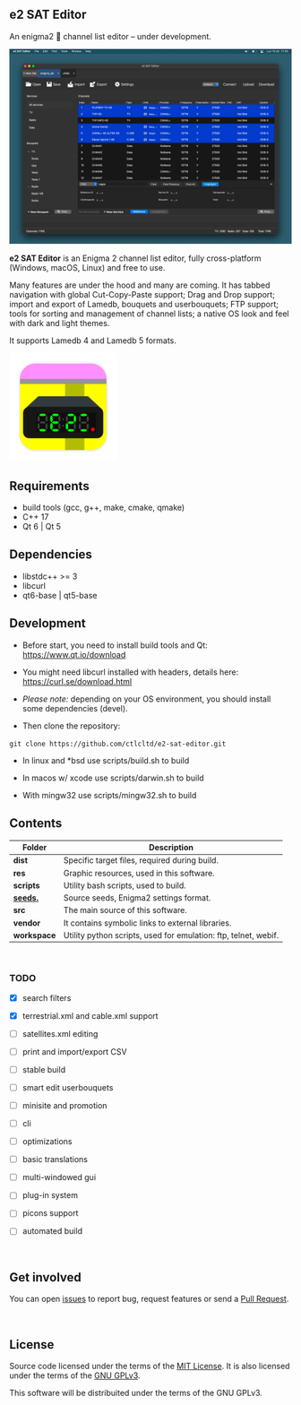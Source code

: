 ## e2 SAT Editor

An enigma2 📡 channel list editor – under development.

[![A screenshot of e2 SAT Editor](res/screenshot.png "e2 SAT Editor (screenshot)")](res/screenshot.png?raw=true)

**e2 SAT Editor** is an Enigma 2 channel list editor, fully cross-platform (Windows, macOS, Linux) and free to use.

Many features are under the hood and many are coming. It has tabbed navigation with global Cut-Copy-Paste support; Drag and Drop support; import and export of Lamedb, bouquets and userbouquets; FTP support; tools for sorting and management of channel lists; a native OS look and feel with dark and light themes.

It supports Lamedb 4 and Lamedb 5 formats.

<img src="res/e2-sat-editor.svg" width="192" height="192" alt="e2 SAT Editor (icon)" title="Icon">


## Requirements

* build tools (gcc, g++, make, cmake, qmake)
* C++ 17
* Qt 6 \| Qt 5


## Dependencies

* libstdc++ >= 3
* libcurl
* qt6-base \| qt5-base


## Development

- Before start, you need to install build tools and Qt: https://www.qt.io/download

- You might need libcurl installed with headers, details here: https://curl.se/download.html

- *Please note:* depending on your OS environment, you should install some dependencies (devel).

- Then clone the repository:

```git clone https://github.com/ctlcltd/e2-sat-editor.git```

- In linux and \*bsd use scripts/build.sh to build

- In macos w/ xcode use scripts/darwin.sh to build

- With mingw32 use scripts/mingw32.sh to build


## Contents

|Folder|Description|
|-|-|
|**dist**|Specific target files, required during build.|
|**res**|Graphic resources, used in this software.|
|**scripts**|Utility bash scripts, used to build.|
|**[seeds.](https://ctlcltd.github.io/e2-sat-editor/seeds./)**|Source seeds, Enigma2 settings format.|
|**src**|The main source of this software.|
|**vendor**|It contains symbolic links to external libraries.|
|**workspace**|Utility python scripts, used for emulation: ftp, telnet, webif.|


&nbsp;
### TODO

- [x] search filters
- [x] terrestrial.xml and cable.xml support
- [ ] satellites.xml editing
- [ ] print and import/export CSV
- [ ] stable build
- [ ] smart edit userbouquets
- [ ] minisite and promotion
- [ ] cli
- [ ] optimizations
- [ ] basic translations
- [ ] multi-windowed gui
- [ ] plug-in system
- [ ] picons support
- [ ] automated build


&nbsp;
## Get involved

You can open [issues](https://github.com/ctlcltd/e2-sat-editor/issues) to report bug, request features or send a [Pull Request](https://github.com/ctlcltd/e2-sat-editor/pulls).

&nbsp;
## License

Source code licensed under the terms of the [MIT License](LICENSE). It is also licensed under the terms of the [GNU GPLv3](src/COPYING).

This software will be distribuited under the terms of the GNU GPLv3.
